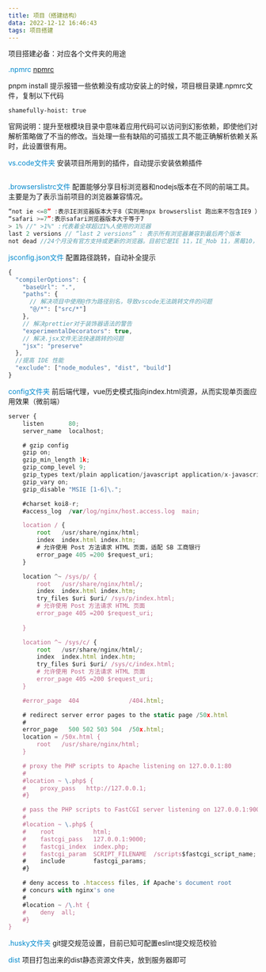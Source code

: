```yaml
---
title: 项目（搭建结构）
data: 2022-12-12 16:46:43
tags: 项目搭建
---
```


项目搭建必备：对应各个文件夹的用途

<!-- more -->



<font color="#08c">.npmrc</font>
[npmrc](https://pnpm.io/zh/npmrc)

pnpm install 提示报错一些依赖没有成功安装上的时候，项目根目录建.npmrc文件，复制以下代码
```
shamefully-hoist: true
```
官网说明：提升至根模块目录中意味着应用代码可以访问到幻影依赖，即使他们对解析策略做了不当的修改。当处理一些有缺陷的可插拔工具不能正确解析依赖关系时，此设置很有用。

<font color="#08c">vs.code文件夹</font>
安装项目所用到的插件，自动提示安装依赖插件

```js

```

<font color="#08c">.browserslistrc文件</font>
配置能够分享目标浏览器和nodejs版本在不同的前端工具。主要是为了表示当前项目的浏览器兼容情况。

```js
“not ie <=8” :表示IE浏览器版本大于8（实则用npx browserslist 跑出来不包含IE9 ）
“safari >=7”:表示safari浏览器版本大于等于7
> 1% //" >1%" :代表着全球超过1%人使用的浏览器
last 2 versions // “last 2 versions” : 表示所有浏览器兼容到最后两个版本
not dead //24个月没有官方支持或更新的浏览器。目前它是IE 11，IE_Mob 11，黑莓10，黑莓7，三星4，OperaMobile 12.1和百度的所有版本。
```

<font color="#08c">jsconfig.json文件</font>
配置路径跳转，自动补全提示

```js
{
  "compilerOptions": {
    "baseUrl": ".",
    "paths": {
      // 解决项目中使用@作为路径别名，导致vscode无法跳转文件的问题
      "@/*": ["src/*"]
    },
    // 解决prettier对于装饰器语法的警告
    "experimentalDecorators": true,
    // 解决.jsx文件无法快速跳转的问题
    "jsx": "preserve"
  },
  //提高 IDE 性能
  "exclude": ["node_modules", "dist", "build"]
}
```

<font color="#08c">config文件夹</font>
前后端代理，vue历史模式指向index.html资源，从而实现单页面应用效果（微前端）

```js
server {
    listen       80;
    server_name  localhost;

    # gzip config
    gzip on;
    gzip_min_length 1k;
    gzip_comp_level 9;
    gzip_types text/plain application/javascript application/x-javascript text/css application/xml text/javascript application/x-httpd-php image/jpeg image/gif image/png;
    gzip_vary on;
    gzip_disable "MSIE [1-6]\.";

    #charset koi8-r;
    #access_log  /var/log/nginx/host.access.log  main;

    location / {
        root   /usr/share/nginx/html;
        index  index.html index.htm;
        # 允许使用 Post 方法请求 HTML 页面，适配 SB 工商银行
        error_page 405 =200 $request_uri;
    }

    location ^~ /sys/p/ {
        root   /usr/share/nginx/html/;
        index  index.html index.htm;
        try_files $uri $uri/ /sys/p/index.html;
        # 允许使用 Post 方法请求 HTML 页面
        error_page 405 =200 $request_uri;
        
    }

    location ^~ /sys/c/ {
        root   /usr/share/nginx/html/;
        index  index.html index.htm;
        try_files $uri $uri/ /sys/c/index.html;
        # 允许使用 Post 方法请求 HTML 页面
        error_page 405 =200 $request_uri;
    }

    #error_page  404              /404.html;

    # redirect server error pages to the static page /50x.html
    #
    error_page   500 502 503 504  /50x.html;
    location = /50x.html {
        root   /usr/share/nginx/html;
    }

    # proxy the PHP scripts to Apache listening on 127.0.0.1:80
    #
    #location ~ \.php$ {
    #    proxy_pass   http://127.0.0.1;
    #}

    # pass the PHP scripts to FastCGI server listening on 127.0.0.1:9000
    #
    #location ~ \.php$ {
    #    root           html;
    #    fastcgi_pass   127.0.0.1:9000;
    #    fastcgi_index  index.php;
    #    fastcgi_param  SCRIPT_FILENAME  /scripts$fastcgi_script_name;
    #    include        fastcgi_params;
    #}

    # deny access to .htaccess files, if Apache's document root
    # concurs with nginx's one
    #
    #location ~ /\.ht {
    #    deny  all;
    #}
}

```

<font color="#08c">.husky文件夹</font>
git提交规范设置，目前已知可配置eslint提交规范校验

<font color="#08c">dist</font>
项目打包出来的dist静态资源文件夹，放到服务器即可

